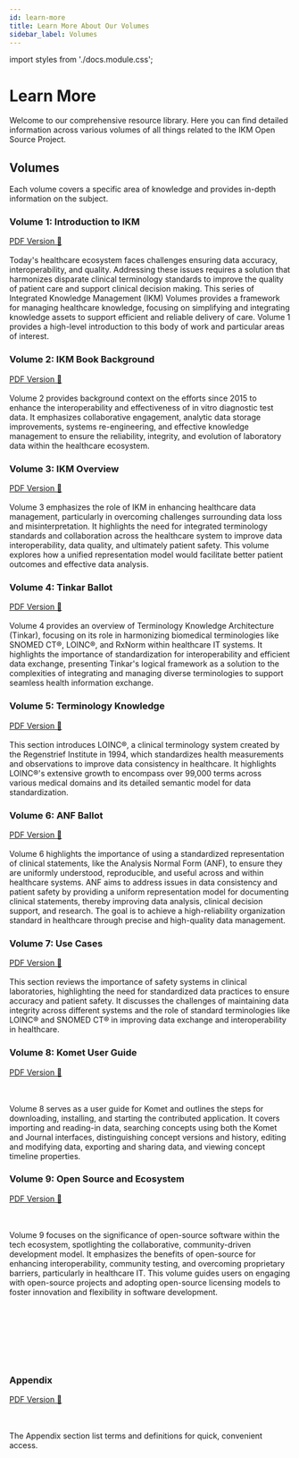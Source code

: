 ```yaml
---
id: learn-more
title: Learn More About Our Volumes
sidebar_label: Volumes
---
```

import styles from './docs.module.css';

# Learn More

Welcome to our comprehensive resource library. Here you can find detailed information across various volumes of all things related to the IKM Open Source Project.

## Volumes

Each volume covers a specific area of knowledge and provides in-depth information on the subject.

### Volume 1: Introduction to IKM
<a href="/Volume-1.pdf" target="_blank" class={styles.pdfLink}> PDF Version 📁 </a>
<br></br>
Today's healthcare ecosystem faces challenges ensuring data accuracy, interoperability, and quality. Addressing these issues requires a solution that harmonizes disparate clinical terminology standards to improve the quality of patient care and support clinical decision making. This series of Integrated Knowledge Management (IKM) Volumes provides a framework for managing healthcare knowledge, focusing on simplifying and integrating knowledge assets to support efficient and reliable delivery of care. Volume 1 provides a high-level introduction to this body of work and particular areas of interest.

<p></p>

### Volume 2: IKM Book Background
<a href="/Volume-2.pdf" target="_blank" class={styles.pdfLink}> PDF Version 📁 </a>
<br></br>
Volume 2 provides background context on the efforts since 2015 to enhance the interoperability and effectiveness of in vitro diagnostic test data. It emphasizes collaborative engagement, analytic data storage improvements, systems re-engineering, and effective knowledge management to ensure the reliability, integrity, and evolution of laboratory data within the healthcare ecosystem.
<p></p>

### Volume 3: IKM Overview
<a href="/Volume-3.pdf" target="_blank" class={styles.pdfLink}> PDF Version 📁 </a>
<br></br>
Volume 3 emphasizes the role of IKM in enhancing healthcare data management, particularly in overcoming challenges surrounding data loss and misinterpretation. It highlights the need for integrated terminology standards and collaboration across the healthcare system to improve data interoperability, data quality, and ultimately patient safety. This volume explores how a unified representation model would facilitate better patient outcomes and effective data analysis.
<p></p>

### Volume 4: Tinkar Ballot
<a href="/Volume-4.pdf" target="_blank" class={styles.pdfLink}> PDF Version 📁 </a>
<br></br>
Volume 4 provides an overview of Terminology Knowledge Architecture (Tinkar), focusing on its role in harmonizing biomedical terminologies like SNOMED CT®, LOINC®, and RxNorm within healthcare IT systems. It highlights the importance of standardization for interoperability and efficient data exchange, presenting Tinkar's logical framework as a solution to the complexities of integrating and managing diverse terminologies to support seamless health information exchange.
<p></p>

### Volume 5: Terminology Knowledge
<a href="/Volume-5.pdf" target="_blank" class={styles.pdfLink}> PDF Version 📁 </a>
<br></br>
This section introduces LOINC®, a clinical terminology system created by the Regenstrief Institute in 1994, which standardizes health measurements and observations to improve data consistency in healthcare. It highlights LOINC®'s extensive growth to encompass over 99,000 terms across various medical domains and its detailed semantic model for data standardization.
<p></p>


### Volume 6: ANF Ballot
<a href="/Volume-6.pdf" target="_blank" class={styles.pdfLink}> PDF Version 📁 </a>
<br></br>
Volume 6 highlights the importance of using a standardized representation of clinical statements, like the Analysis Normal Form (ANF), to ensure they are uniformly understood, reproducible, and useful across and within healthcare systems. ANF aims to address issues in data consistency and patient safety by providing a uniform representation model for documenting clinical statements, thereby improving data analysis, clinical decision support, and research. The goal is to achieve a high-reliability organization standard in healthcare through precise and high-quality data management.
<p></p>

### Volume 7: Use Cases
<a href="/Volume-7.pdf" target="_blank" class={styles.pdfLink}> PDF Version 📁 </a>
<br></br>
This section reviews the importance of safety systems in clinical laboratories, highlighting the need for standardized data practices to ensure accuracy and patient safety. It discusses the challenges of maintaining data integrity across different systems and the role of standard terminologies like LOINC® and SNOMED CT® in improving data exchange and interoperability in healthcare.
<p></p>

### Volume 8: Komet User Guide
<a href="/Volume-8.pdf" target="_blank" class={styles.pdfLink}> PDF Version 📁 </a>

<br></br>
Volume 8 serves as a user guide for Komet and outlines the steps for downloading, installing, and starting the contributed application. It covers importing and reading-in data, searching concepts using both the Komet and Journal interfaces, distinguishing concept versions and history, editing and modifying data, exporting and sharing data, and viewing concept timeline properties.

### Volume 9: Open Source and Ecosystem
<a href="/Volume-9.pdf" target="_blank" class={styles.pdfLink}> PDF Version 📁 </a>

<br></br>
Volume 9 focuses on the significance of open-source software within the tech ecosystem, spotlighting the collaborative, community-driven development model. It emphasizes the benefits of open-source for enhancing interoperability, community testing, and overcoming proprietary barriers, particularly in healthcare IT. This volume guides users on engaging with open-source projects and adopting open-source licensing models to foster innovation and flexibility in software development.

<br></br>
<br></br>
<br></br>

### Appendix
<a href="/Appendix.pdf" target="_blank" class={styles.pdfLink}> PDF Version 📁 </a>

<br></br>
The Appendix section list terms and definitions for quick, convenient access.


<!-- add appendix here -->